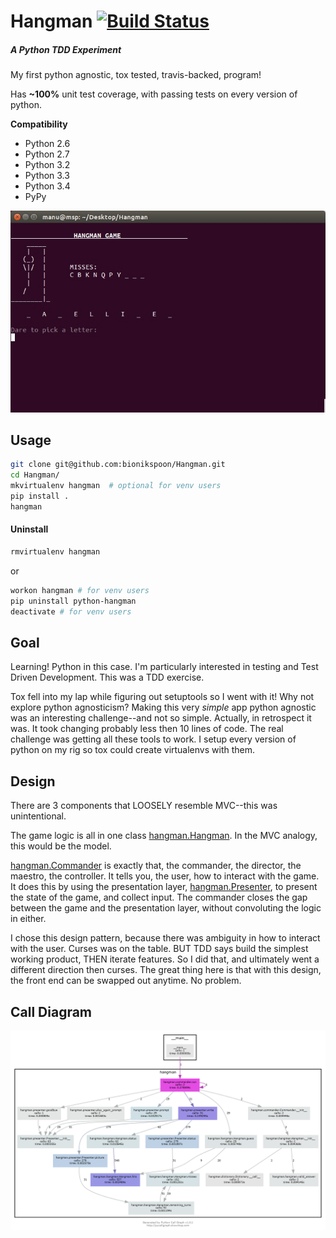 # Hangman [![Build Status](https://travis-ci.org/bionikspoon/Hangman.svg?branch=master)](https://travis-ci.org/bionikspoon/Hangman)
##### A Python TDD Experiment
My first python agnostic, tox tested, travis-backed, program!

Has **~100%** unit test coverage, with passing tests on every version of python.

**Compatibility**
- Python 2.6
- Python 2.7
- Python 3.2
- Python 3.3
- Python 3.4
- PyPy

![terminal](hangman.jpg)

## Usage

```sh
git clone git@github.com:bionikspoon/Hangman.git
cd Hangman/
mkvirtualenv hangman  # optional for venv users
pip install .
hangman 
```

#### Uninstall
```sh
rmvirtualenv hangman
```
or
```sh
workon hangman # for venv users
pip uninstall python-hangman
deactivate # for venv users
```

## Goal
Learning!  Python in this case.  I'm particularly interested in testing and Test Driven Development.  This was a TDD exercise.

Tox fell into my lap while figuring out setuptools so I went with it! Why not explore python agnosticism?  Making this very *simple* app python agnostic was an interesting challenge--and not so simple.  Actually, in retrospect it was.  It took changing probably less then 10 lines of code.  The real challenge was getting all these tools to work. I setup every version of python on my rig so tox could create virtualenvs with them. 

## Design
There are 3 components that LOOSELY resemble MVC--this was unintentional.

The game logic is all in one class [hangman.Hangman](hangman/hangman.py#L7).  In the MVC analogy, this would be the model.

[hangman.Commander](hangman/hangman.py#L7) is exactly that, the commander, the director, the maestro, the controller.  It tells you, the user, how to interact with the game. It does this by using the presentation layer, [hangman.Presenter](hangman/presenter.py#L6), to present the state of the game, and collect input.  The commander closes the gap between the game and the presentation layer, without convoluting the logic in either.

I chose this design pattern, because there was ambiguity in how to interact with the user.  Curses was on the table.  BUT TDD says build the simplest working product, THEN iterate features. So I did that, and ultimately went a different direction then curses.  The great thing here is that with this design, the front end can be swapped out anytime.  No problem.


## Call Diagram
![Call Diagram](charts/basic-dot.png)
